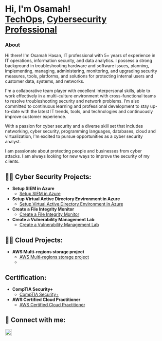 <h1>Hi, I'm Osamah! <br/><a href="https://github.com/MrOsamaHasan">TechOps</a>, <a href="https://www.linkedin.com/in/osamah-hasan/">Cybersecurity Professional</a></h1>

<section id="about me">
      <h3>About</h3>
      <p>Hi there! I'm Osamah Hasan, IT professional with 5+ years of experience in IT operations, information security, and data analytics. I possess a strong background in troubleshooting hardware and software issues, planning, implementing, managing, administering, monitoring, and upgrading security measures, tools, platforms, and solutions for protecting internal users and customer data, systems, and networks.

I'm a collaborative team player with excellent interpersonal skills, able to work effectively in a multi-culture environment with cross-functional teams to resolve troubleshooting security and network problems. I'm also committed to continuous learning and professional development to stay up-to-date with the latest IT trends, tools, and technologies and continuously improve customer experience.

With a passion for cyber security and a diverse skill set that includes networking, cyber security, programming languages, databases, cloud and virtualization, I'm excited to pursue opportunities as a cyber security analyst.
  
I am passionate about protecting people and businesses from cyber attacks. I am always looking for new ways to improve the security of my clients.</p>
    </section>


<h2>👨‍💻 Cyber Security Projects:</h2>

- <b>Setup SIEM in Azure </b>
  - [Setup SIEM in Azure](https:)
- <b>Setup Virtual Active Directory Environment in Azure </b>
  - [Setup Virtual Active Directory Environment in Azure](https:)
- <b>Create a File Integrity Monitor </b>
  - [Create a File Integrity Monitor](https:)
- <b>Create a Vulnerability Management Lab </b>
  - [Create a Vulnerability Management Lab](https:)

<h2>👨‍💻 Cloud Projects:</h2>

- <b>AWS Multi-regions storage project </b>
  - [AWS Multi-regions storage project](https://github.com/MrOsamaHasan/AWS_S3_project1)
  - 
<h2>Certification:</h2>

- <b>CompTIA Security+ </b>
  - [CompTIA Security+](https://www.linkedin.com/posts/osamah-hasan_im-happy-to-share-that-ive-obtained-a-new-activity-7063607685929209856-SSEF?utm_source=share&utm_medium=member_desktop)
- <b>AWS Certified Cloud Practitioner </b>
  - [AWS Certified Cloud Practitioner](https://www.linkedin.com/posts/osamah-hasan_aws-cloud-amazon-activity-7043251433739063296-dOa-?utm_source=share&utm_medium=member_desktop)


<h2> 🤳 Connect with me:</h2>

[<img align="left" alt="Osamah Hasan | LinkedIn" width="22px" src="https://cdn.jsdelivr.net/npm/simple-icons@v3/icons/linkedin.svg" />][linkedin]

[linkedin]: https://www.linkedin.com/in/osamah-hasan/

<!--
**joshmadakor1/joshmadakor1** is a ✨ _special_ ✨ repository because its `README.md` (this file) appears on your GitHub profile.

Here are some ideas to get you started:

- 🔭 I’m currently working on ...
- 🌱 I’m currently learning ...
- 👯 I’m looking to collaborate on ...
- 🤔 I’m looking for help with ...
- 💬 Ask me about ...
- 📫 How to reach me: ...
- 😄 Pronouns: ...
- ⚡ Fun fact: ...
-->

